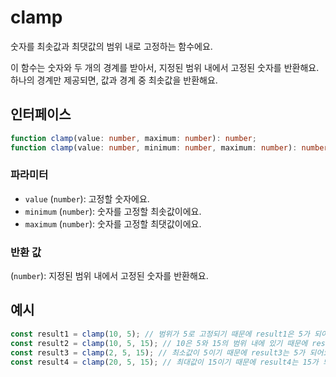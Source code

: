 # clamp

숫자를 최솟값과 최댓값의 범위 내로 고정하는 함수에요.

이 함수는 숫자와 두 개의 경계를 받아서, 지정된 범위 내에서 고정된 숫자를 반환해요.
하나의 경계만 제공되면, 값과 경계 중 최솟값을 반환해요.

## 인터페이스

```typescript
function clamp(value: number, maximum: number): number;
function clamp(value: number, minimum: number, maximum: number): number;
```

### 파라미터

- `value` (`number`): 고정할 숫자에요.
- `minimum` (`number`): 숫자를 고정할 최솟값이에요.
- `maximum` (`number`): 숫자를 고정할 최댓값이에요.

### 반환 값

(`number`): 지정된 범위 내에서 고정된 숫자를 반환해요.

## 예시

```typescript
const result1 = clamp(10, 5); // 범위가 5로 고정되기 때문에 result1은 5가 되어요.
const result2 = clamp(10, 5, 15); // 10은 5와 15의 범위 내에 있기 때문에 result2는 10이 되어요.
const result3 = clamp(2, 5, 15); // 최소값이 5이기 때문에 result3는 5가 되어요.
const result4 = clamp(20, 5, 15); // 최대값이 15이기 때문에 result4는 15가 되어요.
```
